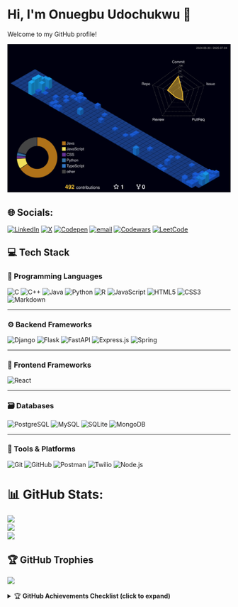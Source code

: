 <!--## Hi there 👋

<!--
**OnuegbuUdochukwu/OnuegbuUdochukwu** is a ✨ _special_ ✨ repository because its `README.md` (this file) appears on your GitHub profile.

Here are some ideas to get you started:

- 🔭 I’m currently working on ...
- 🌱 I’m currently learning ...
- 👯 I’m looking to collaborate on ...
- 🤔 I’m looking for help with ...
- 💬 Ask me about ...
- 📫 How to reach me: ...
- 😄 Pronouns: ...
- ⚡ Fun fact: ...
-->
# Hi, I'm Onuegbu Udochukwu 👋

Welcome to my GitHub profile!
<!--
Here is my 3D GitHub contribution calendar:

![3D Green Animated Calendar](https://github.com/OnuegbuUdochukwu/OnuegbuUdochukwu/raw/main/profile-3d-contrib/profile-green-animate.svg)

![3D Season Animated Calendar](https://github.com/OnuegbuUdochukwu/OnuegbuUdochukwu/raw/main/profile-3d-contrib/profile-season-animate.svg)
-->
![3D Night View](https://github.com/OnuegbuUdochukwu/OnuegbuUdochukwu/raw/main/profile-3d-contrib/profile-night-view.svg)


## 🌐 Socials:
[![LinkedIn](https://img.shields.io/badge/LinkedIn-%230077B5.svg?logo=linkedin&logoColor=white)](https://linkedin.com/in/www.linkedin.com/in/udochukwu-onuegbu-672096277) [![X](https://img.shields.io/badge/X-black.svg?logo=X&logoColor=white)](https://x.com/https://x.com/zzaBeast) [![Codepen](https://img.shields.io/badge/Codepen-000000?logo=codepen&logoColor=white)](https://codepen.io/https://codepen.io/Udochukwu-Onuegbu-the-selector) [![email](https://img.shields.io/badge/Email-D14836?logo=gmail&logoColor=white)](mailto:onuegbuudochukwu6@gmail.com) [![Codewars](https://img.shields.io/badge/Codewars-272727.svg?logo=codewars&logoColor=white)](https://www.codewars.com/users/OnuegbuUdochukwu) [![LeetCode](https://img.shields.io/badge/LeetCode-FFA116.svg?logo=leetcode&logoColor=black)](https://leetcode.com/u/OnuegbuUdochukwu/)
<!--
# 💻 Tech Stack:
![C](https://img.shields.io/badge/c-%2300599C.svg?style=for-the-badge&logo=c&logoColor=white) ![C++](https://img.shields.io/badge/c++-%2300599C.svg?style=for-the-badge&logo=c%2B%2B&logoColor=white) ![CSS3](https://img.shields.io/badge/css3-%231572B6.svg?style=for-the-badge&logo=css3&logoColor=white) ![HTML5](https://img.shields.io/badge/html5-%23E34F26.svg?style=for-the-badge&logo=html5&logoColor=white) ![Java](https://img.shields.io/badge/java-%23ED8B00.svg?style=for-the-badge&logo=openjdk&logoColor=white) ![JavaScript](https://img.shields.io/badge/javascript-%23323330.svg?style=for-the-badge&logo=javascript&logoColor=%23F7DF1E) ![Markdown](https://img.shields.io/badge/markdown-%23000000.svg?style=for-the-badge&logo=markdown&logoColor=white) ![Python](https://img.shields.io/badge/python-3670A0?style=for-the-badge&logo=python&logoColor=ffdd54) ![R](https://img.shields.io/badge/r-%23276DC3.svg?style=for-the-badge&logo=r&logoColor=white) ![Django](https://img.shields.io/badge/django-%23092E20.svg?style=for-the-badge&logo=django&logoColor=white) ![Express.js](https://img.shields.io/badge/express.js-%23404d59.svg?style=for-the-badge&logo=express&logoColor=%2361DAFB) ![Flask](https://img.shields.io/badge/flask-%23000.svg?style=for-the-badge&logo=flask&logoColor=white) ![FastAPI](https://img.shields.io/badge/FastAPI-005571?style=for-the-badge&logo=fastapi) ![NodeJS](https://img.shields.io/badge/node.js-6DA55F?style=for-the-badge&logo=node.js&logoColor=white) ![React](https://img.shields.io/badge/react-%2320232a.svg?style=for-the-badge&logo=react&logoColor=%2361DAFB) ![Spring](https://img.shields.io/badge/spring-%236DB33F.svg?style=for-the-badge&logo=spring&logoColor=white) ![Postgres](https://img.shields.io/badge/postgres-%23316192.svg?style=for-the-badge&logo=postgresql&logoColor=white) ![SQLite](https://img.shields.io/badge/sqlite-%2307405e.svg?style=for-the-badge&logo=sqlite&logoColor=white) ![MySQL](https://img.shields.io/badge/mysql-4479A1.svg?style=for-the-badge&logo=mysql&logoColor=white) ![MongoDB](https://img.shields.io/badge/MongoDB-%234ea94b.svg?style=for-the-badge&logo=mongodb&logoColor=white) ![Git](https://img.shields.io/badge/git-%23F05033.svg?style=for-the-badge&logo=git&logoColor=white) ![GitHub](https://img.shields.io/badge/github-%23121011.svg?style=for-the-badge&logo=github&logoColor=white) ![Postman](https://img.shields.io/badge/Postman-FF6C37?style=for-the-badge&logo=postman&logoColor=white) ![Twilio](https://img.shields.io/badge/Twilio-F22F46?style=for-the-badge&logo=Twilio&logoColor=white)
-->
## 💻 Tech Stack

### 🧠 Programming Languages
![C](https://img.shields.io/badge/c-%2300599C.svg?style=for-the-badge&logo=c&logoColor=white)
![C++](https://img.shields.io/badge/c++-%2300599C.svg?style=for-the-badge&logo=c%2B%2B&logoColor=white)
![Java](https://img.shields.io/badge/java-%23ED8B00.svg?style=for-the-badge&logo=openjdk&logoColor=white)
![Python](https://img.shields.io/badge/python-3670A0?style=for-the-badge&logo=python&logoColor=ffdd54)
![R](https://img.shields.io/badge/r-%23276DC3.svg?style=for-the-badge&logo=r&logoColor=white)
![JavaScript](https://img.shields.io/badge/javascript-%23323330.svg?style=for-the-badge&logo=javascript&logoColor=%23F7DF1E)
![HTML5](https://img.shields.io/badge/html5-%23E34F26.svg?style=for-the-badge&logo=html5&logoColor=white)
![CSS3](https://img.shields.io/badge/css3-%231572B6.svg?style=for-the-badge&logo=css3&logoColor=white)
![Markdown](https://img.shields.io/badge/markdown-%23000000.svg?style=for-the-badge&logo=markdown&logoColor=white)

---

### ⚙️ Backend Frameworks
![Django](https://img.shields.io/badge/django-%23092E20.svg?style=for-the-badge&logo=django&logoColor=white)
![Flask](https://img.shields.io/badge/flask-%23000.svg?style=for-the-badge&logo=flask&logoColor=white)
![FastAPI](https://img.shields.io/badge/FastAPI-005571?style=for-the-badge&logo=fastapi)
![Express.js](https://img.shields.io/badge/express.js-%23404d59.svg?style=for-the-badge&logo=express&logoColor=%2361DAFB)
![Spring](https://img.shields.io/badge/spring-%236DB33F.svg?style=for-the-badge&logo=spring&logoColor=white)

---

### 🎨 Frontend Frameworks
![React](https://img.shields.io/badge/react-%2320232a.svg?style=for-the-badge&logo=react&logoColor=%2361DAFB)

---

### 🗃️ Databases
![PostgreSQL](https://img.shields.io/badge/postgres-%23316192.svg?style=for-the-badge&logo=postgresql&logoColor=white)
![MySQL](https://img.shields.io/badge/mysql-4479A1.svg?style=for-the-badge&logo=mysql&logoColor=white)
![SQLite](https://img.shields.io/badge/sqlite-%2307405e.svg?style=for-the-badge&logo=sqlite&logoColor=white)
![MongoDB](https://img.shields.io/badge/MongoDB-%234ea94b.svg?style=for-the-badge&logo=mongodb&logoColor=white)

---

### 🔧 Tools & Platforms
![Git](https://img.shields.io/badge/git-%23F05033.svg?style=for-the-badge&logo=git&logoColor=white)
![GitHub](https://img.shields.io/badge/github-%23121011.svg?style=for-the-badge&logo=github&logoColor=white)
![Postman](https://img.shields.io/badge/Postman-FF6C37?style=for-the-badge&logo=postman&logoColor=white)
![Twilio](https://img.shields.io/badge/Twilio-F22F46?style=for-the-badge&logo=Twilio&logoColor=white)
![Node.js](https://img.shields.io/badge/node.js-6DA55F?style=for-the-badge&logo=node.js&logoColor=white)

# 📊 GitHub Stats:
![](https://github-readme-stats.vercel.app/api?username=OnuegbuUdochukwu&theme=blue_navy&hide_border=false&include_all_commits=true&count_private=false)<br/>
![](https://nirzak-streak-stats.vercel.app/?user=OnuegbuUdochukwu&theme=blue_navy&hide_border=false)<br/>
![](https://github-readme-stats.vercel.app/api/top-langs/?username=OnuegbuUdochukwu&theme=blue_navy&hide_border=false&include_all_commits=true&count_private=false&layout=compact)

## 🏆 GitHub Trophies
![](https://github-profile-trophy.vercel.app/?username=OnuegbuUdochukwu&theme=blue_navy&no-frame=false&no-bg=true&margin-w=4)

<details>
<summary>🏆 <strong>GitHub Achievements Checklist (click to expand)</strong></summary>

- [ ] 🧊 **Arctic Code Vault Contributor** – Contributed to the 2020 Arctic archive  
- [X] 💥 **YOLO** – Merged your own pull request without review  
- [X] 🦈 **Pull Shark** – Got a pull request merged  
- [ ] 👯‍♂️ **Pair Extraordinaire** – Co-authored a commit with someone  
- [ ] 🧠 **Galaxy Brain** – Got 2+ reactions on a comment/discussion  
- [ ] ⚡ **Quickdraw** – Opened a PR within 5 minutes of creating a repo  
- [ ] ⭐ **Starstruck** – Repo starred by someone  
- [ ] ❤️ **Public Sponsor** – Sponsored a dev publicly  
- [ ] 🔮 **Open Sourcerer** – Merged PRs in public projects you don’t own  
- [ ] 🚀 **Pull Blaster** – Merged several PRs quickly  
- [ ] 🧙 **Code Whisperer** – Left helpful review comments  
- [ ] 🌟 **GitHub Star** – Awarded GitHub Star  
- [ ] 🐙 **Mona’s Friend** – Hidden Easter egg

</details>
<!-- 
### 🔝 Top Contributed Repo
![](https://github-contributor-stats.vercel.app/api?username=OnuegbuUdochukwu&limit=5&theme=dark&combine_all_yearly_contributions=true)

---
[![](https://visitcount.itsvg.in/api?id=OnuegbuUdochukwu&icon=0&color=1)](https://visitcount.itsvg.in)

<!-- Proudly created with GPRM ( https://gprm.itsvg.in ) -->
